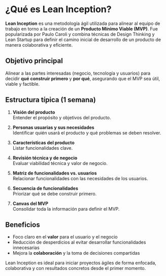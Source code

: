 # ¿Qué es Lean Inception?

**Lean Inception** es una metodología ágil utilizada para alinear al equipo de trabajo en torno a la creación de un **Producto Mínimo Viable (MVP)**. Fue popularizada por Paulo Caroli y combina técnicas de Design Thinking y Lean Startup para definir el camino inicial de desarrollo de un producto de manera colaborativa y eficiente.

## Objetivo principal

Alinear a las partes interesadas (negocio, tecnología y usuarios) para decidir **qué construir primero** y **por qué**, asegurando que el MVP sea útil, viable y factible.

## Estructura típica (1 semana)

1. **Visión del producto**  
   Entender el propósito y objetivos del producto.

2. **Personas usuarias y sus necesidades**  
   Identificar quién usará el producto y qué problemas se deben resolver.

3. **Características del producto**  
   Listar funcionalidades clave.

4. **Revisión técnica y de negocio**  
   Evaluar viabilidad técnica y valor de negocio.

5. **Matriz de funcionalidades vs. usuarios**  
   Relacionar funcionalidades con las necesidades de los usuarios.

6. **Secuencia de funcionalidades**  
   Priorizar qué se debe construir primero.

7. **Canvas del MVP**  
   Consolidar toda la información para definir el MVP.

## Beneficios

- Foco claro en el **valor** para el usuario y el negocio  
- Reducción de desperdicios al evitar desarrollar funcionalidades innecesarias  
- Mejora la **colaboración** y la toma de decisiones compartidas  

Lean Inception es ideal para iniciar proyectos ágiles de forma enfocada, colaborativa y con resultados concretos desde el primer momento.
